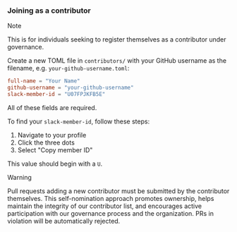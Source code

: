 ### Joining as a contributor

> [!NOTE]
> This is for individuals seeking to register themselves as a contributor under governance.

Create a new TOML file in `contributors/` with your GitHub username as the filename, e.g. `your-github-username.toml`:

```toml
full-name = "Your Name"
github-username = "your-github-username"
slack-member-id = "U07FPJKFB5E"
```

All of these fields are required.

To find your `slack-member-id`, follow these steps:

1. Navigate to your profile
2. Click the three dots
3. Select "Copy member ID"

This value should begin with a `U`.

> [!WARNING]
> Pull requests adding a new contributor must be submitted by the contributor themselves. This self-nomination approach promotes ownership, helps maintain the integrity of our contributor list, and encourages active participation with our governance process and the organization. PRs in violation will be automatically rejected.
